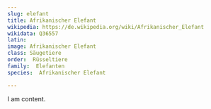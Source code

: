 ```yaml
---
slug: elefant
title: Afrikanischer Elefant
wikipedia: https://de.wikipedia.org/wiki/Afrikanischer_Elefant
wikidata: Q36557 
latin:
image: Afrikanischer Elefant
class: Säugetiere
order:  Rüsseltiere
family:  Elefanten
species:  Afrikanischer Elefant

---
```


I am content.
